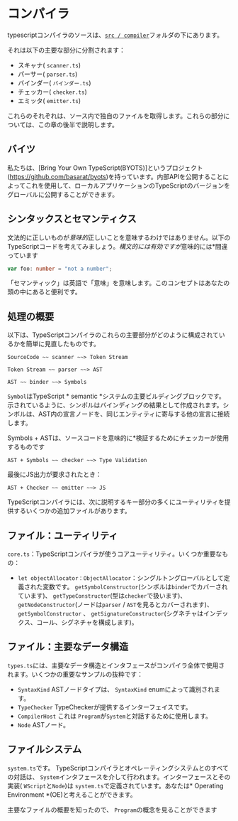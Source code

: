 # コンパイラ
typescriptコンパイラのソースは、[`src / compiler`](https://github.com/Microsoft/TypeScript/tree/master/src/compiler)フォルダの下にあります。

それは以下の主要な部分に分割されます：
* スキャナ( `scanner.ts`)
* パーサー( `parser.ts`)
* バインダー( `バインダー.ts`)
* チェッカー( `checker.ts`)
* エミッタ( `emitter.ts`)

これらのそれぞれは、ソース内で独自のファイルを取得します。これらの部分については、この章の後半で説明します。

## バイツ
私たちは、[Bring Your Own TypeScript(BYOTS)]というプロジェクト(https://github.com/basarat/byots)を持っています。内部APIを公開することによってこれを使用して、ローカルアプリケーションのTypeScriptのバージョンをグローバルに公開することができます。

## シンタックスとセマンティクス
文法的に正しいものが*意味的*正しいことを意味するわけではありません。以下のTypeScriptコードを考えてみましょう。*構文的には有効ですが*意味的には*間違っています

```ts
var foo: number = "not a number";
```

「セマンティック」は英語で「意味」を意味します。このコンセプトはあなたの頭の中にあると便利です。

## 処理の概要
以下は、TypeScriptコンパイラのこれらの主要部分がどのように構成されているかを簡単に見直したものです。

```code
SourceCode ~~ scanner ~~> Token Stream
```

```code
Token Stream ~~ parser ~~> AST
```

```code
AST ~~ binder ~~> Symbols
```
`Symbol`はTypeScript * semantic *システムの主要ビルディングブロックです。示されているように、シンボルはバインディングの結果として作成されます。シンボルは、AST内の宣言ノードを、同じエンティティに寄与する他の宣言に接続します。

Symbols + ASTは、ソースコードを意味的に*検証するためにチェッカーが使用するものです
```code
AST + Symbols ~~ checker ~~> Type Validation
```

最後にJS出力が要求されたとき：
```code
AST + Checker ~~ emitter ~~> JS
```

TypeScriptコンパイラには、次に説明するキー部分の多くにユーティリティを提供するいくつかの追加ファイルがあります。

## ファイル：ユーティリティ
`core.ts`：TypeScriptコンパイラが使うコアユーティリティ。いくつか重要なもの：

* `let objectAllocator：ObjectAllocator`：シングルトングローバルとして定義された変数です。 `getSymbolConstructor`(シンボルは`binder`でカバーされています)、 `getTypeConstructor`(型は`checker`で扱います)、 `getNodeConstructor`(ノードは`parser` / `AST`を見るとカバーされます)、`getSymbolConstructor` 、 `getSignatureConstructor`(シグネチャはインデックス、コール、シグネチャを構成します)。

## ファイル：主要なデータ構造
`types.ts`には、主要なデータ構造とインタフェースがコンパイラ全体で使用されます。いくつかの重要なサンプルの抜粋です：
* `SyntaxKind`
ASTノードタイプは、 `SyntaxKind` enumによって識別されます。
* `TypeChecker`
TypeCheckerが提供するインターフェイスです。
* `CompilerHost`
これは `Program`が`System`と対話するために使用します。
* `Node`
ASTノード。

## ファイルシステム
`system.ts`です。 TypeScriptコンパイラとオペレーティングシステムとのすべての対話は、 `System`インタフェースを介して行われます。インターフェースとその実装( `WScript`と`Node`)は `system.ts`で定義されています。あなたは* Operating Environment *(OE)と考えることができます。

主要なファイルの概要を知ったので、 `Program`の概念を見ることができます
